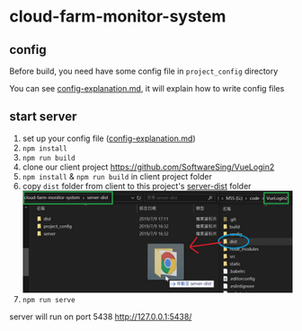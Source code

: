 # cloud-farm-monitor-system

## config
Before build, you need have some config file in `project_config` directory

You can see [config-explanation.md](/docs/config-explanation.md), it will explain how to write config files


## start server
1. set up your config file ([config-explanation.md](/docs/config-explanation.md))
2. `npm install`
3. `npm run build`
4. clone our client project https://github.com/SoftwareSing/VueLogin2
5. `npm install` & `npm run build` in client project folder
6. copy `dist` folder from client to this project's [server-dist](/server-dist) folder
![](/docs/copy_dist_to_server-dist.jpg)
7. `npm run serve`

server will run on port 5438
http://127.0.0.1:5438/
